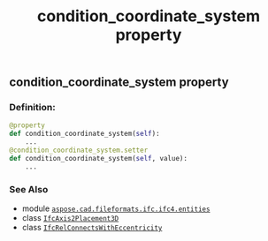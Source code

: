 ﻿---
title: condition_coordinate_system property
second_title: Aspose.CAD for Python via .NET API References
description: 
type: docs
weight: 60
url: /python-net/aspose.cad.fileformats.ifc.ifc4.entities/ifcrelconnectswitheccentricity/condition_coordinate_system/
is_root: false
---

## condition_coordinate_system property

### Definition:
```python
@property
def condition_coordinate_system(self):
    ...
@condition_coordinate_system.setter
def condition_coordinate_system(self, value):
    ...
```

### See Also
* module [`aspose.cad.fileformats.ifc.ifc4.entities`](../../)
* class [`IfcAxis2Placement3D`](/cad/python-net/aspose.cad.fileformats.ifc.ifc4.entities/ifcaxis2placement3d)
* class [`IfcRelConnectsWithEccentricity`](/cad/python-net/aspose.cad.fileformats.ifc.ifc4.entities/ifcrelconnectswitheccentricity)

